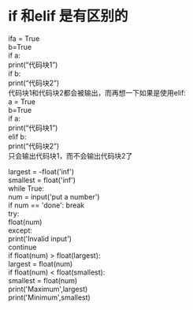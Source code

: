 
# if 和elif 是有区别的  
ifa = True  
b=True  
if a:  
print(“代码块1”)  
if b:  
print(“代码块2”)  
代码块1和代码块2都会被输出，而再想一下如果是使用elif:  
a = True  
b=True  
if a:  
print(“代码块1”)  
elif b:  
print(“代码块2”)  
只会输出代码块1，而不会输出代码块2了  
  
largest = -float('inf')  
smallest = float('inf')  
while True:  
    num = input('put a number')  
    if num == 'done': break  
 try:  
        float(num)  
    except:  
        print('Invalid input')  
        continue  
 if float(num) > float(largest):  
        largest = float(num)  
    if float(num) < float(smallest):  
        smallest = float(num)  
print('Maximum',largest)  
print('Minimum',smallest)
<!--stackedit_data:
eyJoaXN0b3J5IjpbLTE3NjYxMzQ4NF19
-->